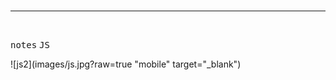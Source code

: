 


<br />
 <hr />  
<br />
  
 <kbd>notes</kbd> <kbd>JS</kbd>

 ![js2](images/js.jpg?raw=true "mobile" target="_blank")
